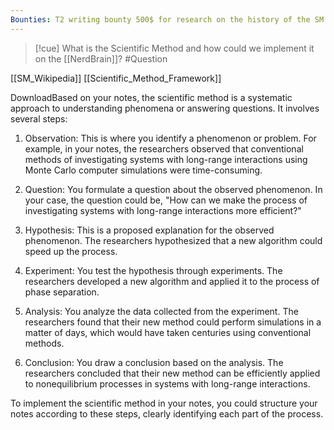 ```yaml
---
Bounties: T2 writing bounty 500$ for research on the history of the SM
---
```

>[!cue] What is the Scientific Method and how could we implement it on the [[NerdBrain]]? #Question


[[SM_Wikipedia]]
[[Scientific_Method_Framework]]

DownloadBased on your notes, the scientific method is a systematic approach to understanding phenomena or answering questions. It involves several steps: 

1. Observation: This is where you identify a phenomenon or problem. For example, in your notes, the researchers observed that conventional methods of investigating systems with long-range interactions using Monte Carlo computer simulations were time-consuming.

2. Question: You formulate a question about the observed phenomenon. In your case, the question could be, "How can we make the process of investigating systems with long-range interactions more efficient?"

3. Hypothesis: This is a proposed explanation for the observed phenomenon. The researchers hypothesized that a new algorithm could speed up the process.

4. Experiment: You test the hypothesis through experiments. The researchers developed a new algorithm and applied it to the process of phase separation.

5. Analysis: You analyze the data collected from the experiment. The researchers found that their new method could perform simulations in a matter of days, which would have taken centuries using conventional methods.

6. Conclusion: You draw a conclusion based on the analysis. The researchers concluded that their new method can be efficiently applied to nonequilibrium processes in systems with long-range interactions.

To implement the scientific method in your notes, you could structure your notes according to these steps, clearly identifying each part of the process.